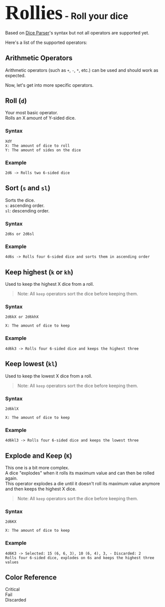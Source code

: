 <h1 style="margin-top: 0px;">
	<span style="font-family: 'Title'; font-size: 4rem;">Rollies</span> - Roll your dice 
</h1>

Based on [Dice Parser](https://github.com/Rolisteam/DiceParser/blob/master/HelpMe.md)'s syntax but not all operators are supported yet.

Here's a list of the supported operators:

## Arithmetic Operators
Arithmetic operators (such as `+`, `-`, `*`, etc.) can be used and should work as expected.

Now, let's get into more specific operators.

## Roll (`d`)
Your most basic operator.  
Rolls an X amount of Y-sided dice.

### Syntax
```
XdY
X: The amount of dice to roll
Y: The amount of sides on the dice
```

### Example
```
2d6 -> Rolls two 6-sided dice
```

## Sort (`s` and `sl`)
Sorts the dice.  
`s`: ascending order.  
`sl`: descending order.

### Syntax
```
2d6s or 2d6sl
```

### Example
```
4d6s -> Rolls four 6-sided dice and sorts them in ascending order
```


## Keep highest (`k` or `kh`)
Used to keep the highest X dice from a roll.  

> Note: All `keep` operators sort the dice before keeping them.

### Syntax
```
2d6kX or 2d6khX

X: The amount of dice to keep
```

### Example
```
4d6k3 -> Rolls four 6-sided dice and keeps the highest three
```

## Keep lowest (`kl`)
Used to keep the lowest X dice from a roll.  

> Note: All `keep` operators sort the dice before keeping them.

### Syntax
```
2d6klX

X: The amount of dice to keep
```

### Example
```
4d6kl3 -> Rolls four 6-sided dice and keeps the lowest three
```

## Explode and Keep (`K`)
This one is a bit more complex.  
A dice "explodes" when it rolls its maximum value and can then be rolled again.  
This operator explodes a die until it doesn't roll its maximum value anymore and then keeps the highest X dice.  

> Note: All `keep` operators sort the dice before keeping them.

### Syntax
```
2d6KX

X: The amount of dice to keep
```

### Example
```
4d6K3 -> Selected: 15 (6, 6, 3), 10 (6, 4), 3, - Discarded: 2 
Rolls four 6-sided dice, explodes on 6s and keeps the highest three values
```

## Color Reference
<span class="dot" style="--color: #7eed7e;"></span> Critical  
<span class="dot" style="--color: #ea6363;"></span> Fail  
<span class="dot" style="--color: #616367;"></span> Discarded  

<br>